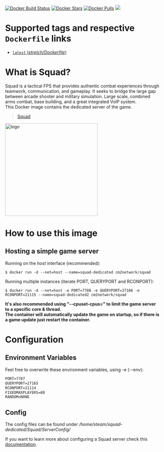 [![Docker Build Status](https://img.shields.io/docker/build/cm2network/squad.svg)](https://hub.docker.com/r/cm2network/squad/) [![Docker Stars](https://img.shields.io/docker/stars/cm2network/squad.svg)](https://hub.docker.com/r/cm2network/squad/) [![Docker Pulls](https://img.shields.io/docker/pulls/cm2network/squad.svg)](https://hub.docker.com/r/cm2network/squad/) [![](https://images.microbadger.com/badges/image/cm2network/squad.svg)](https://microbadger.com/images/cm2network/squad)
# Supported tags and respective `Dockerfile` links
-	[`latest` (*stretch/Dockerfile*)](https://github.com/CM2Walki/Squad/blob/master/stretch/Dockerfile)

# What is Squad?
Squad is a tactical FPS that provides authentic combat experiences through teamwork, communication, and gameplay. It seeks to bridge the large gap between arcade shooter and military simulation. Large scale, combined arms combat, base building, and a great integrated VoIP system. <br/>
This Docker image contains the dedicated server of the game. <br/>

> [Squad](http://store.steampowered.com/app/393380/Squad/)

<img src="https://vignette.wikia.nocookie.net/squadgame/images/2/27/Squad_logo.png/revision/latest?cb=20150625185705" alt="logo" width="300"/></img>

# How to use this image

## Hosting a simple game server
Running on the *host* interface (recommended):<br/>
```console
$ docker run -d --net=host --name=squad-dedicated cm2network/squad
```

Running multiple instances (iterate PORT, QUERYPORT and RCONPORT):<br/>
```console
$ docker run -d --net=host -e PORT=7788 -e QUERYPORT=27166 -e RCONPORT=21115 --name=squad-dedicated2 cm2network/squad
```

**It's also recommended using "--cpuset-cpus=" to limit the game server to a specific core & thread.**<br/>
**The container will automatically update the game on startup, so if there is a game update just restart the container.**

# Configuration
## Environment Variables
Feel free to overwrite these environment variables, using -e (--env):
```dockerfile
PORT=7787
QUERYPORT=27165
RCONPORT=21114
FIXEDMAXPLAYERS=80
RANDOM=NONE
```

## Config
The config files can be found under */home/steam/squad-dedicated/Squad/ServerConfig/*

If you want to learn more about configuring a Squad server check this [documentation](https://squad.gamepedia.com/Server_Configuration).
